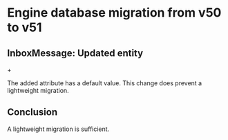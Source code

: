 #  Engine database migration from v50 to v51

## InboxMessage: Updated entity

+<attribute name="markedAsListedOnServer" attributeType="Boolean" defaultValueString="NO" usesScalarValueType="YES"/>

The added attribute has a default value. This change does prevent a lightweight migration.

## Conclusion

A lightweight migration is sufficient.
